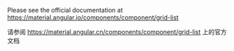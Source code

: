 Please see the official documentation at <https://material.angular.io/components/component/grid-list>

请参阅 <https://material.angular.cn/components/component/grid-list> 上的官方文档
